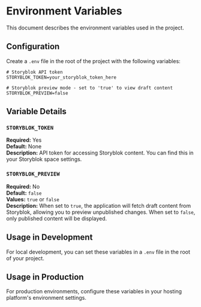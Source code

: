 # Environment Variables

This document describes the environment variables used in the project.

## Configuration

Create a `.env` file in the root of the project with the following variables:

```
# Storyblok API token
STORYBLOK_TOKEN=your_storyblok_token_here

# Storyblok preview mode - set to 'true' to view draft content
STORYBLOK_PREVIEW=false
```

## Variable Details

### `STORYBLOK_TOKEN`

**Required:** Yes  
**Default:** None  
**Description:** API token for accessing Storyblok content. You can find this in your Storyblok space settings.

### `STORYBLOK_PREVIEW`

**Required:** No  
**Default:** `false`  
**Values:** `true` or `false`  
**Description:** When set to `true`, the application will fetch draft content from Storyblok, allowing you to preview unpublished changes. When set to `false`, only published content will be displayed.

## Usage in Development

For local development, you can set these variables in a `.env` file in the root of your project.

## Usage in Production

For production environments, configure these variables in your hosting platform's environment settings. 